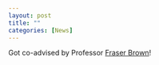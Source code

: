 ```yaml
---
layout: post
title: ""
categories: [News]
---
```

Got co-advised by Professor <a href="https://web.stanford.edu/~mlfbrown/" target="_blank">Fraser Brown</a>!

